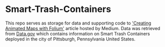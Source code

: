 # Smart-Trash-Containers  

This repo serves as storage for data and supporting code to ['Creating Animated Maps with Folium'](https://medium.com/@mcmanus_data_works/create-animated-maps-with-folium-e122b5e99afb) article hosted by Medium. Data was retrieved from [Data.gov](https://catalog.data.gov/dataset/smart-trash-containers) which contains information on Smart Trash Containers deployed in the city of Pittsburgh, Pennsylvania United States.
